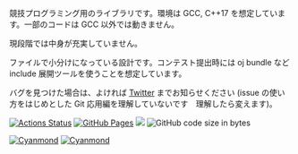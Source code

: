 競技プログラミング用のライブラリです。環境は GCC, C++17 を想定しています。一部のコードは GCC 以外では動きません。

現段階では中身が充実していません。

ファイルで小分けになっている設計です。コンテスト提出時には oj bundle など include 展開ツールを使うことを想定しています。

バグを見つけた場合は、よければ [Twitter](https://twitter.com/Cyanmond_mapr) までお知らせください (issue の使い方をはじめとした Git 応用編を理解していないです　理解したら変えます)。

[![Actions Status](https://github.com/Cyanmond/library/workflows/verify/badge.svg)](https://github.com/Cyanmond/library/actions)
[![GitHub Pages](https://img.shields.io/static/v1?label=GitHub+Pages&message=+&color=brightgreen&logo=github)](https://Cyanmond.github.io/library/)
[![](https://img.shields.io/badge/license-CC0_License-blue.svg)](https://github.com/Cyanmond/library/blob/main/LICENSE)
![GitHub code size in bytes](https://img.shields.io/github/languages/code-size/Cyanmond/library?style=flat-square)

[![Cyanmond](https://img.shields.io/endpoint?url=https%3A%2F%2Fatcoder-badges.now.sh%2Fapi%2Fatcoder%2Fjson%2FCyanmond)](https://atcoder.jp/users/Cyanmond)
[![Cyanmond](https://img.shields.io/endpoint?url=https%3A%2F%2Fatcoder-badges.now.sh%2Fapi%2Fcodeforces%2Fjson%2FCyanmond)](https://codeforces.com/profile/Cyanmond)